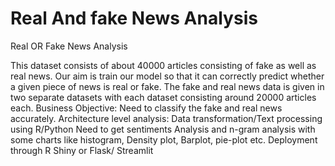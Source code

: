 # Real And fake News Analysis


Real OR Fake News Analysis 

This dataset consists of about 40000 articles consisting of fake as well as real news. Our aim is train our model so that it can correctly predict whether a given piece of news is real or fake. The fake and real news data is given in two separate datasets with each dataset consisting around 20000 articles each. 
Business Objective:
Need to classify the fake and real news accurately. 
Architecture level analysis:
Data transformation/Text processing using R/Python
Need to get sentiments Analysis and n-gram analysis with some charts like histogram, Density plot, Barplot, pie-plot etc. 
Deployment through R Shiny or Flask/ Streamlit

